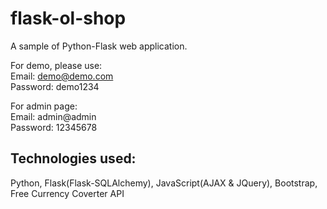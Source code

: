 # flask-ol-shop

A sample of Python-Flask web application.

For demo, please use:  
Email: demo@demo.com  
Password: demo1234  

For admin page:  
Email: admin@admin  
Password: 12345678  

## Technologies used:
Python, Flask(Flask-SQLAlchemy), JavaScript(AJAX & JQuery), Bootstrap, Free Currency Coverter API
